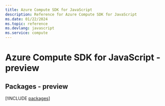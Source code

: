 ```yaml
---
title: Azure Compute SDK for JavaScript
description: Reference for Azure Compute SDK for JavaScript
ms.date: 01/22/2024
ms.topic: reference
ms.devlang: javascript
ms.service: compute
---
```

# Azure Compute SDK for JavaScript - preview
## Packages - preview
[!INCLUDE [packages](compute-index.md)]